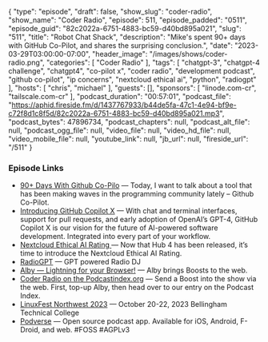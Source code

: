 {
  "type": "episode",
  "draft": false,
  "show_slug": "coder-radio",
  "show_name": "Coder Radio",
  "episode": 511,
  "episode_padded": "0511",
  "episode_guid": "82c2022a-6751-4883-bc59-d40bd895a021",
  "slug": "511",
  "title": "Robot Chat Shack",
  "description": "Mike's spent 90+ days with GitHub Co-Pilot, and shares the surprising conclusion.",
  "date": "2023-03-29T03:00:00-07:00",
  "header_image": "/images/shows/coder-radio.png",
  "categories": [
    "Coder Radio"
  ],
  "tags": [
    "chatgpt-3",
    "chatgpt-4 challenge",
    "chatgpt4",
    "co-pilot x",
    "coder radio",
    "development podcast",
    "github co-pilot",
    "ip concerns",
    "nextcloud ethical ai",
    "python",
    "radiogpt"
  ],
  "hosts": [
    "chris",
    "michael"
  ],
  "guests": [],
  "sponsors": [
    "linode.com-cr",
    "tailscale.com-cr"
  ],
  "podcast_duration": "00:57:01",
  "podcast_file": "https://aphid.fireside.fm/d/1437767933/b44de5fa-47c1-4e94-bf9e-c72f8d1c8f5d/82c2022a-6751-4883-bc59-d40bd895a021.mp3",
  "podcast_bytes": 47896734,
  "podcast_chapters": null,
  "podcast_alt_file": null,
  "podcast_ogg_file": null,
  "video_file": null,
  "video_hd_file": null,
  "video_mobile_file": null,
  "youtube_link": null,
  "jb_url": null,
  "fireside_url": "/511"
}


### Episode Links

  * [90+ Days With Github Co-Pilo](https://dominickm.com/90-days-with-github-co-pilot/ "90+ Days With Github Co-Pilo") — Today, I want to talk about a tool that has been making waves in the programming community lately – Github Co-Pilot.
  * [Introducing GitHub Copilot X](https://github.com/features/preview/copilot-x "Introducing GitHub Copilot X") — With chat and terminal interfaces, support for pull requests, and early adoption of OpenAI’s GPT-4, GitHub Copilot X is our vision for the future of AI-powered software development. Integrated into every part of your workflow.
  * [Nextcloud Ethical AI Rating ](https://nextcloud.com/blog/nextcloud-ethical-ai-rating/ "Nextcloud Ethical AI Rating ") — Now that Hub 4 has been released, it’s time to introduce the Nextcloud Ethical AI Rating. 
  * [RadioGPT](https://listen.streamon.fm/radiogpt "RadioGPT") — GPT powered Radio DJ
  * [Alby — Lightning for your Browser!](https://getalby.com/ "Alby — Lightning for your Browser!") — Alby brings Boosts to the web.
  * [Coder Radio on the Podcastindex.org](https://podcastindex.org/podcast/487548 "Coder Radio on the Podcastindex.org") — Send a Boost into the show via the web. First, top-up Alby, then head over to our entry on the Podcast Index.
  * [LinuxFest Northwest 2023](https://linuxfestnorthwest.org/ "LinuxFest Northwest 2023") — October 20-22, 2023 Bellingham Technical College 
  * [Podverse](https://github.com/podverse "Podverse") — Open source podcast app. Available for iOS, Android, F-Droid, and web. #FOSS #AGPLv3


